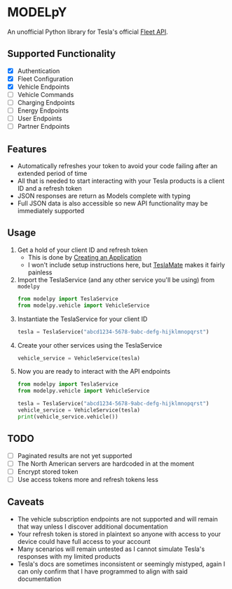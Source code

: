 # MODELpY
An unofficial Python library for Tesla's official [Fleet API](https://developer.tesla.com/docs/fleet-api/).

## Supported Functionality
- [X] Authentication
- [X] Fleet Configuration
- [X] Vehicle Endpoints
- [ ] Vehicle Commands
- [ ] Charging Endpoints
- [ ] Energy Endpoints
- [ ] User Endpoints
- [ ] Partner Endpoints

## Features
- Automatically refreshes your token to avoid your code failing after an extended period of time
- All that is needed to start interacting with your Tesla products is a client ID and a refresh token
- JSON responses are return as Models complete with typing
- Full JSON data is also accessible so new API functionality may be immediately supported

## Usage
1. Get a hold of your client ID and refresh token
    - This is done by [Creating an Application](https://developer.tesla.com/docs/fleet-api/getting-started/what-is-fleet-api#step-2-create-an-application)
    - I won't include setup instructions here, but [TeslaMate](https://www.myteslamate.com/) makes it fairly painless
2. Import the TeslaService (and any other service you'll be using) from `modelpy`
    ```python
    from modelpy import TeslaService
    from modelpy.vehicle import VehicleService
    ```
3. Instantiate the TeslaService for your client ID
    ```python
    tesla = TeslaService("abcd1234-5678-9abc-defg-hijklmnopqrst")
    ```
4. Create your other services using the TeslaService
    ```python
    vehicle_service = VehicleService(tesla)
    ```
5. Now you are ready to interact with the API endpoints
    ```python
    from modelpy import TeslaService
    from modelpy.vehicle import VehicleService

    tesla = TeslaService("abcd1234-5678-9abc-defg-hijklmnopqrst")
    vehicle_service = VehicleService(tesla)
    print(vehicle_service.vehicle())
    ```

## TODO
- [ ] Paginated results are not yet supported
- [ ] The North American servers are hardcoded in at the moment
- [ ] Encrypt stored token
- [ ] Use access tokens more and refresh tokens less

## Caveats
- The vehicle subscription endpoints are not supported and will remain that way unless I discover additional documentation
- Your refresh token is stored in plaintext so anyone with access to your device could have full access to your account
- Many scenarios will remain untested as I cannot simulate Tesla's responses with my limited products
- Tesla's docs are sometimes inconsistent or seemingly mistyped, again I can only confirm that I have programmed to align with said documentation
